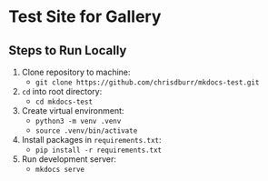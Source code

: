 # Test Site for Gallery

## Steps to Run Locally

1. Clone repository to machine:
   * `git clone https://github.com/chrisdburr/mkdocs-test.git`
2. `cd` into root directory:
   * `cd mkdocs-test`
3. Create virtual environment:
   * `python3 -m venv .venv`
   * `source .venv/bin/activate`
4. Install packages in `requirements.txt`:
   * `pip install -r requirements.txt`
5. Run development server:
   * `mkdocs serve`
